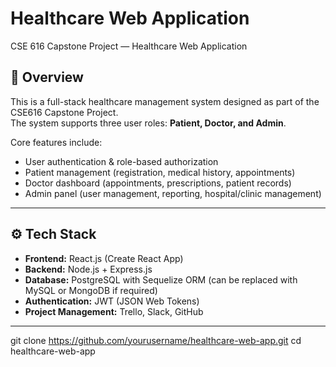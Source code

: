 # Healthcare Web Application
CSE 616 Capstone Project — Healthcare Web Application

## 📌 Overview
This is a full-stack healthcare management system designed as part of the CSE616 Capstone Project.  
The system supports three user roles: **Patient, Doctor, and Admin**.  

Core features include:
- User authentication & role-based authorization  
- Patient management (registration, medical history, appointments)  
- Doctor dashboard (appointments, prescriptions, patient records)  
- Admin panel (user management, reporting, hospital/clinic management)

---

## ⚙️ Tech Stack
- **Frontend:** React.js (Create React App)  
- **Backend:** Node.js + Express.js  
- **Database:** PostgreSQL with Sequelize ORM (can be replaced with MySQL or MongoDB if required)  
- **Authentication:** JWT (JSON Web Tokens)  
- **Project Management:** Trello, Slack, GitHub  

---

git clone https://github.com/yourusername/healthcare-web-app.git
cd healthcare-web-app
